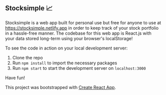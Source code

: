 ## Stocksimple 📈

Stocksimple is a web app built for personal use but free for anyone to use at https://stocksimple.netlify.app in order to keep track of your stock portfolio in a hassle-free manner.
The codebase for this web app is React.js with your data stored long-term using your browser's localStorage!


To see the code in action on your local development server:
1. Clone the repo
2. Run `npm install` to import the necessary packages
3. Run `npm start` to start the development server on `localhost:3000`

Have fun!

This project was bootstrapped with [Create React App](https://github.com/facebook/create-react-app).

